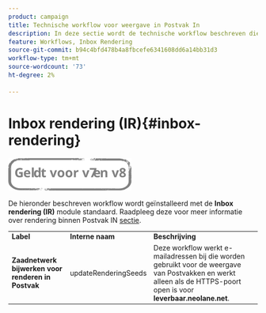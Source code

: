 ```yaml
---
product: campaign
title: Technische workflow voor weergave in Postvak In
description: In deze sectie wordt de technische workflow beschreven die met het Inbox-renderingpakket is geïnstalleerd.
feature: Workflows, Inbox Rendering
source-git-commit: b94c4bfd478b4a8fbcefe6341608dd6a14bb31d3
workflow-type: tm+mt
source-wordcount: '73'
ht-degree: 2%

---
```



# Inbox rendering (IR){#inbox-rendering}

![](../../assets/common.svg)

De hieronder beschreven workflow wordt geïnstalleerd met de **Inbox rendering (IR)** module standaard. Raadpleeg deze voor meer informatie over rendering binnen Postvak IN [sectie](../../delivery/using/inbox-rendering.md).

<table> 
 <tbody> 
  <tr> 
   <td> <strong>Label</strong><br /> </td> 
   <td> <strong>Interne naam</strong><br /> </td> 
   <td> <strong>Beschrijving</strong><br /> </td> 
  </tr> 
  <tr> 
   <td> <strong>Zaadnetwerk bijwerken voor renderen in Postvak</strong><br /> </td> 
   <td> <span class="uicontrol">updateRenderingSeeds</span> <br /> </td> 
   <td> Deze workflow werkt e-mailadressen bij die worden gebruikt voor de weergave van Postvakken en werkt alleen als de HTTPS-poort open is voor <strong>leverbaar.neolane.net</strong>.<br /> </td> 
  </tr> 
 </tbody> 
</table>

